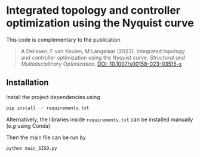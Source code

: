 # Integrated topology and controller optimization using the Nyquist curve
This code is complementary to the publication

> A Delissen, F van Keulen, M Langelaar (2023). Integrated topology and controller optimization using the Nyquist curve.
*Structural and Multidisciplinary Optimization.* [DOI: 10.1007/s00158-023-03515-x](https://doi.org/10.1007/s00158-023-03515-x)

## Installation
Install the project dependencies using
```bash
pip install -r requirements.txt
```
Alternatively, the libraries inside `requirements.txt` can be installed manually (*e.g* using Conda)

Then the main file can be run by
```bash
python main_SISO.py
```
